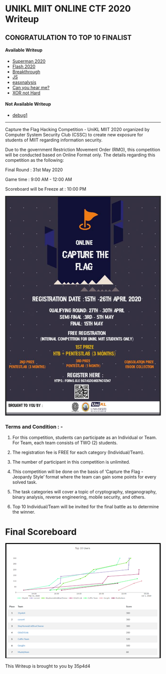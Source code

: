 # UNIKL MIIT ONLINE CTF 2020 Writeup

## CONGRATULATION TO TOP 10 FINALIST

#### Available Writeup
- [Superman 2020](/Mobile/Superman%202020)
- [Flash 2020](/Mobile/Flash%202020)
- [Breakthrough](/Web/Breakthrough)
- [JS](/Web/JS)
- [easxnalysis](/Forensic/easxnalysis)
- [Can you hear me?](/Forensic/Can%20you%20hear%20me%3F)
- [XOR not Hard](/Cryptography/XOR%20not%20Hard%3F)

#### Not Available Writeup 
- [debug1](/Debug)
---

Capture the Flag Hacking Competition - UniKL MIIT 2020 organized by Computer System Security Club (CSSC) to create new exposure for students of MIIT regarding information security.


Due to the government Restriction Movement Order (RMO), this competition will be conducted based on Online Format only. The details regarding this competition as the following:


Final Round : 31st May 2020

Game time : 9:00 AM - 12:00 AM

Scoreboard will be Freeze at : 10:00 PM

![](interCTF.jpeg)

### Terms and Condition : -

1. For this competition, students can participate as an Individual or Team. For Team, each team consists of TWO (2) students.

2. The registration fee is FREE for each category (Individual/Team).

3. The number of participant in this competition is unlimited.

4. This competition will be done on the basis of ‘Capture the Flag - Jeopardy Style’ format where the team can gain some points for every solved task.

5. The task categories will cover a topic of cryptography, steganography, binary analysis, reverse engineering, mobile security, and others.

6. Top 10 Individual/Team will be invited for the final battle as to determine the winner.

# Final Scoreboard
![](Scoreboard.PNG)

This Writeup is brought to you by 35p4d4
